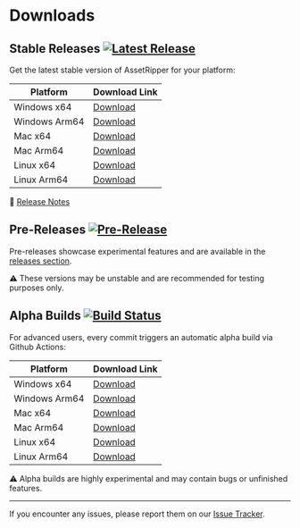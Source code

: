 # Downloads

## Stable Releases [![Latest Release](https://img.shields.io/github/v/release/AssetRipper/AssetRipper?label=Latest%20Release&style=flat-square)](https://github.com/AssetRipper/AssetRipper/releases/latest)

Get the latest stable version of AssetRipper for your platform:

| Platform      | Download Link                                                                                             |
|---------------|-----------------------------------------------------------------------------------------------------------|
| Windows x64   | [Download](https://github.com/AssetRipper/AssetRipper/releases/latest/download/AssetRipper_win_x64.zip)   |
| Windows Arm64 | [Download](https://github.com/AssetRipper/AssetRipper/releases/latest/download/AssetRipper_win_arm64.zip) |
| Mac x64       | [Download](https://github.com/AssetRipper/AssetRipper/releases/latest/download/AssetRipper_mac_x64.zip)   |
| Mac Arm64     | [Download](https://github.com/AssetRipper/AssetRipper/releases/latest/download/AssetRipper_mac_arm64.zip) |
| Linux x64     | [Download](https://github.com/AssetRipper/AssetRipper/releases/latest/download/AssetRipper_linux_x64.zip) |
| Linux Arm64     | [Download](https://github.com/AssetRipper/AssetRipper/releases/latest/download/AssetRipper_linux_arm64.zip) |

📝 [Release Notes](https://github.com/AssetRipper/AssetRipper/releases/latest)

## Pre-Releases [![Pre-Release](https://img.shields.io/github/v/release/AssetRipper/AssetRipper?include_prereleases&label=Pre-Release&style=flat-square)](https://github.com/AssetRipper/AssetRipper/releases)

Pre-releases showcase experimental features and are available in the [releases section](https://github.com/AssetRipper/AssetRipper/releases).

⚠️ These versions may be unstable and are recommended for testing purposes only.

## Alpha Builds [![Build Status](https://img.shields.io/github/workflow/status/AssetRipper/AssetRipper/Publish/master?label=Build%20Status&style=flat-square)](https://nightly.link/AssetRipper/AssetRipper/workflows/publish/master)

For advanced users, every commit triggers an automatic alpha build via Github Actions:

| Platform      | Download Link                                                                                               |
|---------------|-------------------------------------------------------------------------------------------------------------|
| Windows x64   | [Download](https://nightly.link/AssetRipper/AssetRipper/workflows/publish/master/AssetRipper_win_x64.zip)   |
| Windows Arm64 | [Download](https://nightly.link/AssetRipper/AssetRipper/workflows/publish/master/AssetRipper_win_arm64.zip) |
| Mac x64       | [Download](https://nightly.link/AssetRipper/AssetRipper/workflows/publish/master/AssetRipper_mac_x64.zip)   |
| Mac Arm64     | [Download](https://nightly.link/AssetRipper/AssetRipper/workflows/publish/master/AssetRipper_mac_arm64.zip) |
| Linux x64     | [Download](https://nightly.link/AssetRipper/AssetRipper/workflows/publish/master/AssetRipper_linux_x64.zip) |
| Linux Arm64     | [Download](https://nightly.link/AssetRipper/AssetRipper/workflows/publish/master/AssetRipper_linux_arm64.zip) |

⚠️ Alpha builds are highly experimental and may contain bugs or unfinished features.

---

If you encounter any issues, please report them on our [Issue Tracker](https://github.com/AssetRipper/AssetRipper/issues).